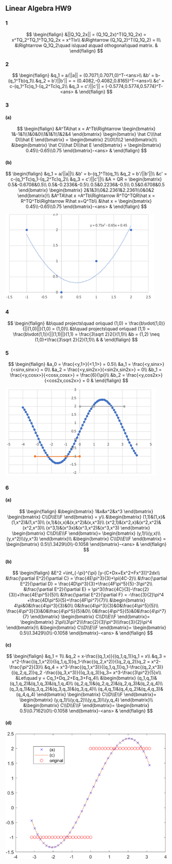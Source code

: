 ## Linear Algebra HW9

### 1

$$
\begin{flalign}
&||Q_1Q_2x|| = (Q_1Q_2x)^T(Q_1Q_2x) = x^TQ_2^TQ_1^TQ_1Q_2x = x^TIx\\
&\Rightarrow (Q_1Q_2)^T(Q_1Q_2) = I\\
&\Rightarrow Q_1Q_2\quad is\quad a\quad othogonal\quad matrix.
&
\end{flalign}
$$

### 2

$$
\begin{flalign}
&q_1 = a/||a|| = (0.7071,0.7071,0)^T-<ans>\\
&b' = b-(q_1^Tb)q_1\\
&q_2 = b'/||b'|| = = (0.4082,-0.4082,0.8165)^T-<ans>\\
&c' = c-(q_1^Tc)q_1-(q_2^Tc)q_2\\
&q_3 = c'/||c'|| = (-0.5774,0.5774,0.5774)^T-<ans>
&
\end{flalign}
$$



### 3

#### (a)

$$
\begin{flalign}
&A^TA\hat x = A^Tb\Rightarrow
\begin{bmatrix}
1&-1&1\\1&0&0\\1&1&1\\1&2&4
\end{bmatrix}
\begin{bmatrix}
\hat C\\\hat D\\\hat E
\end{bmatrix} = 
\begin{bmatrix}
2\\0\\1\\2
\end{bmatrix}\\
&\begin{bmatrix}
\hat C\\\hat D\\\hat E
\end{bmatrix} =
\begin{bmatrix}
0.45\\-0.65\\0.75
\end{bmatrix}-<ans>
&
\end{flalign}
$$

#### (b)

$$
\begin{flalign}
&q_1 = a/||a||\\
&b' = b-(q_1^Tb)q_1\\
&q_2 = b'/||b'||\\
&c' = c-(q_1^Tc)q_1-(q_2^Tc)q_2\\
&q_3 = c'/||c'||\\
&A = QR = \begin{bmatrix}
0.5&-0.6708&0.5\\
0.5&-0.2336&-0.5\\
0.5&0.2236&-0.5\\
0.5&0.6708&0.5
\end{bmatrix}
\begin{bmatrix}
2&1&3\\0&2.2361&2.2361\\0&0&2
\end{bmatrix}\\
&A^TA\hat x =A^Tb\Rightarrow R^TQ^TQR\hat x = R^TQ^Tb\Rightarrow R\hat x=Q^Tb\\
&\hat x = \begin{bmatrix}
0.45\\-0.65\\0.75
\end{bmatrix}-<ans>
&
\end{flalign}
$$

![](./IMG/HW8Q3.png)

### 4

$$
\begin{flalign}
&b\quad projects\quad on\quad (1,0) = \frac{b\vdot(1,0)}{||(1,0)||}(1,0) = (1,0)\\
&b\quad projects\quad on\quad (1,1) = \frac{b\vdot(1,1)}{||(1,1)||}(1,1) = \frac{3\sqrt 2}2{}(1,1)\\
&b = (1,2) \neq (1,0)+\frac{3\sqrt 2}{2}(1,1)\\
&
&
\end{flalign}
$$

### 5

$$
\begin{flalign}
&a_0 = \frac{<y,1>}{<1,1>} = 0.5\\ 
&a_1 = \frac{<y,sinx>}{<sinx,sinx>} = 0\\
&a_2 = \frac{<y,sin2x>}{<sin2x,sin2x>} = 0\\
&b_1 = \frac{<y,cosx>}{<cosx,cosx>} = \frac{6}{\pi}\\
&b_2 = \frac{<y,cos2x>}{<cos2x,cos2x>} = 0
&
\end{flalign}
$$

![](./IMG/HW8Q5.png)

 ### 6

#### (a)

$$
\begin{flalign}
&\begin{bmatrix}
1&x&x^2&x^3
\end{bmatrix}
\begin{bmatrix}
C\\D\\E\\F
\end{bmatrix} = y\\
&\begin{bmatrix}
(1,1)&(1,x)&(1,x^2)&(1,x^3)\\
(x,1)&(x,x)&(x,x^2)&(x,x^3)\\
(x^2,1)&(x^2,x)&(x^2,x^2)&(x^2,x^3)\\
(x^3,1)&(x^3x)&(x^3,x^2)&(x^3,x^3)
\end{bmatrix}
\begin{bmatrix}
C\\D\\E\\F
\end{bmatrix}=
\begin{bmatrix}
(y,1)\\(y,x)\\(y,x^2)\\(y,x^3)
\end{bmatrix}\\
&\begin{bmatrix}
C\\D\\E\\F
\end{bmatrix} = 
\begin{bmatrix}
0.5\\1.3429\\0\\-0.1058
\end{bmatrix}-<ans>
&
\end{flalign}
$$

#### (b)

$$
\begin{flalign}
&E^2 =\int_{-\pi}^{\pi} [y-(C+Dx+Ex^2+Fx^3)]^2dx\\
&\frac{\partial E^2}{\partial C} = \frac{4E\pi^3}{3}+\pi(4C-2)\\
&\frac{\partial E^2}{\partial D} = \frac{4D\pi^3}{3}+\frac{4F\pi^5}{5}-3\pi^2\\
&\frac{\partial E^2}{\partial E} = \pi^3(\frac{4C}{3}-\frac{2}{3})+\frac{4E\pi^5}{5}\\
&\frac{\partial E^2}{\partial F} = -\frac{3}{2}\pi^4 +\frac{4D\pi^5}{5}+\frac{4F\pi^7}{7}\\
&\begin{bmatrix}
4\pi&0&\frac{4\pi^3}{3}&0\\
0&\frac{4\pi^3}{3}&0&\frac{4\pi^5}{5}\\
\frac{4\pi^3}{3}&0&\frac{4\pi^5}{5}&0\\
0&\frac{4\pi^5}{5}&0&\frac{4\pi^7}{7}
\end{bmatrix}
\begin{bmatrix}
C\\D\\E\\F
\end{bmatrix}= 
\begin{bmatrix}
2\pi\\3\pi^2\\\frac{2}{3}\pi^3\\\frac{3}{2}\pi^4
\end{bmatrix}\\
&\begin{bmatrix}
C\\D\\E\\F
\end{bmatrix}= 
\begin{bmatrix}
0.5\\1.3429\\0\\-0.1058
\end{bmatrix}-<ans>
&
\end{flalign}
$$

#### (c)

$$
\begin{flalign}
&q_1 = 1\\
&q_2 = x-\frac{(q_1,x)}{(q_1,q_1)}q_1 = x\\
&q_3 = x^2-\frac{(q_1,x^2)}{(q_1,q_1)}q_1-\frac{(q_2,x^2)}{(q_2,q_2)}q_2 = x^2-\frac{\pi^2}{3}\\
&q_4 = x^3-\frac{(q_1,x^3)}{(q_1,q_1)}q_1-\frac{(q_2,x^3)}{(q_2,q_2)}q_2 -\frac{(q_3,x^3)}{(q_3,q_3)}q_3= x^3-\frac{3\pi^2}{5}x\\
&Let\quad y = Cq_1+Dq_2+Eq_3+Fq_4\\
&\begin{bmatrix}
(q_1,q_1)&(q_1,q_2)&(q_1,q_3)&(q_1,q_4)\\
(q_2,q_1)&(q_2,q_2)&(q_2,q_3)&(q_2,q_4)\\
(q_3,q_1)&(q_3,q_2)&(q_3,q_3)&(q_3,q_4)\\
(q_4,q_1)&(q_4,q_2)&(q_4,q_3)&(q_4,q_4)
\end{bmatrix}
\begin{bmatrix}
C\\D\\E\\F
\end{bmatrix}=
\begin{bmatrix}
(y,q_1)\\(y,q_2)\\(y,q_3)\\(y,q_4)
\end{bmatrix}\\
&\begin{bmatrix}
C\\D\\E\\F
\end{bmatrix}=
\begin{bmatrix}
0.5\\0.7162\\0\\-0.1058
\end{bmatrix}-<ans>
&
\end{flalign}
$$

#### (d)

<img src="./IMG/HW8Q3d.png" style="zoom:80%;" />